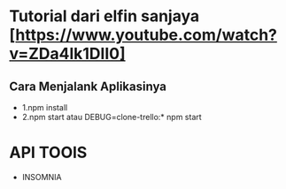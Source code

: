 # Tutorial dari elfin sanjaya [https://www.youtube.com/watch?v=ZDa4lk1DlI0]

## Cara Menjalank Aplikasinya

* 1.npm install
* 2.npm start atau DEBUG=clone-trello:* npm start

# API TOOlS
* INSOMNIA
